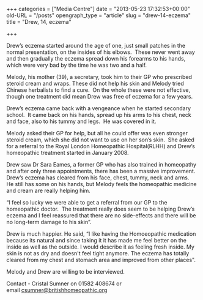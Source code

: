 +++
categories = ["Media Centre"]
date = "2013-05-23 17:32:53+00:00"
old-URL = "/posts"
opengraph_type = "article"
slug = "drew-14-eczema"
title = "Drew, 14, eczema"

+++

Drew’s eczema started around the age of one, just small patches in the normal presentation, on the insides of his elbows.  These never went away and then gradually the eczema spread down his forearms to his hands, which were very bad by the time he was two and a half.

Melody, his mother (39), a secretary, took him to their GP who prescribed steroid cream and wraps. These did not help his skin and Melody tried Chinese herbalists to find a cure.  On the whole these were not effective, though one treatment did mean Drew was free of eczema for a few years.

Drew’s eczema came back with a vengeance when he started secondary school.  It came back on his hands, spread up his arms to his chest, neck and face, also to his tummy and legs.  He was covered in it.

Melody asked their GP for help, but all he could offer was even stronger steroid cream, which she did not want to use on her son’s skin.  She asked for a referral to the Royal London Homeopathic Hospital(RLHH) and Drew’s homeopathic treatment started in January 2008.

Drew saw Dr Sara Eames, a former GP who has also trained in homeopathy and after only three appointments, there has been a massive improvement.  Drew’s eczema has cleared from his face, chest, tummy, neck and arms.  He still has some on his hands, but Melody feels the homeopathic medicine and cream are really helping him.

“I feel so lucky we were able to get a referral from our GP to the homeopathic doctor.  The treatment really does seem to be helping Drew’s eczema and I feel reassured that there are no side-effects and there will be no long-term damage to his skin”.

Drew is much happier. He said, “I like having the Homoeopathic medication because its natural and since taking it it has made me feel better on the inside as well as the outside. I would describe it as feeling fresh inside. My skin is not as dry and doesn't feel tight anymore. The eczema has totally cleared from my chest and stomach area and improved from other places".

Melody and Drew are willing to be interviewed.

Contact - Cristal Sumner on 01582 408674 or email [csumner@britishhomeopathic.org](mailto:csumner@britishhomeopathic.org)

